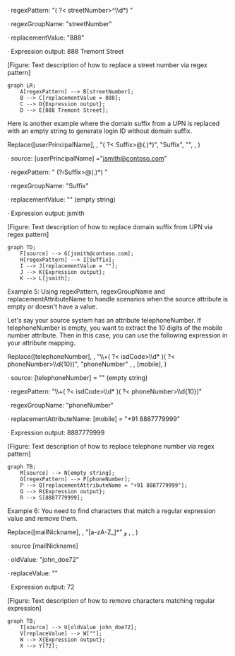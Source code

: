 · regexPattern: "( ?< streetNumber>^\\\\d\*) "

· regexGroupName: "streetNumber"

· replacementValue: "888"

· Expression output: 888 Tremont Street

[Figure: Text description of how to replace a street number via regex pattern]

```mermaid
graph LR;
    A[regexPattern] --> B[streetNumber];
    B --> C[replacementValue = 888];
    C --> D{Expression output};
    D --> E[888 Tremont Street];
```

Here is another example where the domain suffix from a UPN is replaced with an empty string to generate login ID without domain suffix.

Replace([userPrincipalName], , "( ?< Suffix>@(.)\*)", "Suffix", "", , )

· source: [userPrincipalName] ="jsmith@contoso.com"

· regexPattern: " (?‹Suffix>@(.)\*) "

· regexGroupName: "Suffix"

· replacementValue: "" (empty string)

· Expression output: jsmith

[Figure: Text description of how to replace domain suffix from UPN via regex pattern]

```mermaid
graph TD;
    F[source] --> G[jsmith@contoso.com];
    H[regexPattern] --> I[Suffix];
    I --> J[replacementValue = ""];
    J --> K{Expression output};
    K --> L[jsmith];
```

Example 5: Using regexPattern, regexGroupName and replacementAttributeName to handle scenarios when the source attribute is empty or doesn't have a value.

Let's say your source system has an attribute telephoneNumber. If telephoneNumber is empty, you want to extract the 10 digits of the mobile number attribute. Then in this case, you can use the following expression in your attribute mapping.

Replace([telephoneNumber], , "\\\\+( ?< isdCode>\\\\d\* )( ?< phoneNumber>\\\\d{10})", "phoneNumber" , , [mobile], )

· source: [telephoneNumber] = "" (empty string)

· regexPattern: "\\\\+( ?< isdCode>\\\\d\* )( ?< phoneNumber>\\\\d{10})"

· regexGroupName: "phoneNumber"

· replacementAttributeName: [mobile] = "+91 8887779999"

· Expression output: 8887779999

[Figure: Text description of how to replace telephone number via regex pattern]

```mermaid
graph TB;
    M[source] --> N[empty string];
    O[regexPattern] --> P[phoneNumber];
    P --> Q[replacementAttributeName = "+91 8887779999"];
    Q --> R{Expression output};
    R --> S[8887779999];
```

Example 6: You need to find characters that match a regular expression value and remove them.

Replace([mailNickname], , "[a-zA-Z\_]\*" و , , )

· source [mailNickname]

· oldValue: "john\_doe72"

· replaceValue: ""

· Expression output: 72

[Figure: Text description of how to remove characters matching regular expression]

```mermaid
graph TB;
    T[source] --> U[oldValue john_doe72];
    V[replaceValue] --> W[""];
    W --> X{Expression output};
    X --> Y[72];
```
